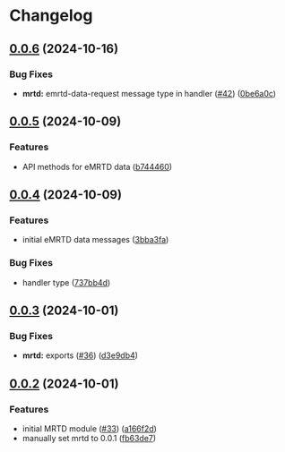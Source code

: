 # Changelog

## [0.0.6](https://github.com/2060-io/credo-ts-didcomm-ext/compare/@2060.io/credo-ts-didcomm-mrtd@v0.0.5...@2060.io/credo-ts-didcomm-mrtd@v0.0.6) (2024-10-16)


### Bug Fixes

* **mrtd:** emrtd-data-request message type in handler ([#42](https://github.com/2060-io/credo-ts-didcomm-ext/issues/42)) ([0be6a0c](https://github.com/2060-io/credo-ts-didcomm-ext/commit/0be6a0ce30f9e8fa554cf7df4dfbff556fde4d1c))

## [0.0.5](https://github.com/2060-io/credo-ts-didcomm-ext/compare/@2060.io/credo-ts-didcomm-mrtd@v0.0.4...@2060.io/credo-ts-didcomm-mrtd@v0.0.5) (2024-10-09)


### Features

* API methods for eMRTD data ([b744460](https://github.com/2060-io/credo-ts-didcomm-ext/commit/b744460cee611eed248dd9972e62b8c549ff1bc7))

## [0.0.4](https://github.com/2060-io/credo-ts-didcomm-ext/compare/@2060.io/credo-ts-didcomm-mrtd@v0.0.3...@2060.io/credo-ts-didcomm-mrtd@v0.0.4) (2024-10-09)


### Features

* initial eMRTD data messages ([3bba3fa](https://github.com/2060-io/credo-ts-didcomm-ext/commit/3bba3fa71d7eed5fe37c172ae611ee607a611c08))


### Bug Fixes

* handler type ([737bb4d](https://github.com/2060-io/credo-ts-didcomm-ext/commit/737bb4dcb80e1f50440d81068d56dfad723a8359))

## [0.0.3](https://github.com/2060-io/credo-ts-didcomm-ext/compare/@2060.io/credo-ts-didcomm-mrtd@v0.0.2...@2060.io/credo-ts-didcomm-mrtd@v0.0.3) (2024-10-01)


### Bug Fixes

* **mrtd:** exports ([#36](https://github.com/2060-io/credo-ts-didcomm-ext/issues/36)) ([d3e9db4](https://github.com/2060-io/credo-ts-didcomm-ext/commit/d3e9db489b99fad8600bb5dce2c16bde9e23caf0))

## [0.0.2](https://github.com/2060-io/credo-ts-didcomm-ext/compare/@2060.io/credo-ts-didcomm-mrtd-v0.0.1...@2060.io/credo-ts-didcomm-mrtd@v0.0.2) (2024-10-01)


### Features

* initial MRTD module ([#33](https://github.com/2060-io/credo-ts-didcomm-ext/issues/33)) ([a166f2d](https://github.com/2060-io/credo-ts-didcomm-ext/commit/a166f2d582b66a0371a9efcaab7c58973ca25ec0))
* manually set mrtd to 0.0.1 ([fb63de7](https://github.com/2060-io/credo-ts-didcomm-ext/commit/fb63de7ee6b803f92a1b3a9ea39be4955ed703e6))
